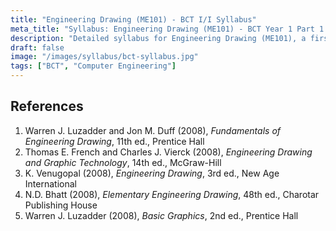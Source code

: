 ```yaml
---
title: "Engineering Drawing (ME101) - BCT I/I Syllabus"
meta_title: "Syllabus: Engineering Drawing (ME101) - BCT Year 1 Part 1 | IOE Notes"
description: "Detailed syllabus for Engineering Drawing (ME101), a first year, first part subject in the IOE BCT program."
draft: false
image: "/images/syllabus/bct-syllabus.jpg"
tags: ["BCT", "Computer Engineering"]
---
```


## References

1. Warren J. Luzadder and Jon M. Duff (2008), *Fundamentals of Engineering Drawing*, 11th ed., Prentice Hall  
2. Thomas E. French and Charles J. Vierck (2008), *Engineering Drawing and Graphic Technology*, 14th ed., McGraw-Hill  
3. K. Venugopal (2008), *Engineering Drawing*, 3rd ed., New Age International  
4. N.D. Bhatt (2008), *Elementary Engineering Drawing*, 48th ed., Charotar Publishing House  
5. Warren J. Luzadder (2008), *Basic Graphics*, 2nd ed., Prentice Hall